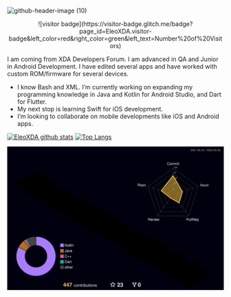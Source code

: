 ![github-header-image (10)](https://user-images.githubusercontent.com/27622683/170840635-51d28fa8-4d52-40a1-a8de-08efb21312fb.png)

<p align="center">
  ![visitor badge](https://visitor-badge.glitch.me/badge?page_id=EleoXDA.visitor-badge&left_color=red&right_color=green&left_text=Number%20of%20Visitors)
</p>

I am coming from XDA Developers Forum. I am advanced in QA and Junior in Android Development. I have edited several apps and have worked with custom ROM/firmware for several devices.

- I know Bash and XML. I’m currently working on expanding my programming knowledge in Java and Kotlin for Android Studio, and Dart for Flutter.
- My next stop is learning Swift for iOS development.
- I’m looking to collaborate on mobile developments like iOS and Android apps.


[![EleoXDA github stats](https://github-readme-stats.vercel.app/api?username=EleoXDA&count_private=true&show_icons=true&theme=dark&hide_rank=false)](https://github.com/anuraghazra/github-readme-stats)  [![Top Langs](https://github-readme-stats.vercel.app/api/top-langs/?username=EleoXDA&layout=compact)](https://github.com/anuraghazra/github-readme-stats)

![](./profile-3d-contrib/profile-night-rainbow.svg)
